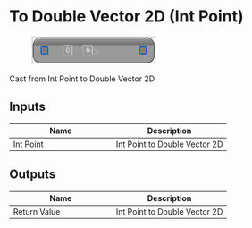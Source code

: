 # To Double Vector 2D (Int Point)

<div align="left" data-full-width="false">

<figure><img src="../../../../api/Math/Conversions/To_Double_Vector_2D_(Int_Point).png" alt=""><figcaption></figcaption></figure>

</div>

Cast from Int Point to Double Vector 2D

## Inputs

<table><thead><tr><th width="170">Name</th><th>Description</th></tr></thead><tbody><tr><td>Int Point</td><td>Int Point to Double Vector 2D</td></tr></tbody></table>

## Outputs

<table><thead><tr><th width="170">Name</th><th>Description</th></tr></thead><tbody><tr><td>Return Value</td><td>Int Point to Double Vector 2D</td></tr></tbody></table>
